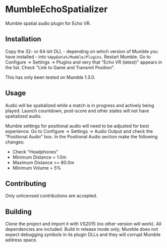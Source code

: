 MumbleEchoSpatializer
=====================

Mumble spatial audio plugin for Echo VR.

Installation
------------
Copy the 32- or 64-bit DLL - depending on which version of Mumble you have
installed - into `%AppData%/Mumble/Plugins`. Restart Mumble. Go to Configure ->
Settings -> Plugins and very that "Echo VR (latest)" appears in the list. Check
"Link to Game and Transmit Position".

This has only been tested on Mumble 1.3.0.

Usage
-----
Audio will be spatialized while a match is in progress and actively being
played. Launch countdown, post-score and other states will not have spatialized
audio.

Mumble settings for positional audio will need to be adjusted for best
experience. Go to Configure -> Settings -> Audio Output and check the
"Positional Audio" box. In the Positional Audio section make the following
changes:

- Check "Headphones"
- Minimum Distance = 1.0m
- Maximum Distance >= 80.0m
- Minimum Volume = 5%


Contributing
------------
Only unlicensed contributions are accepted.


Building
--------
Clone the project and import it with VS2015 (no other version will work). All
dependencies are included. Build in release mode only; Mumble does not expect
debugging symbols in its plugin DLLs and they will corrupt Mumble address
space.
